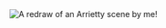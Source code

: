 <img src="https://github.com/francizesperanza/francizesperanza/blob/main/arriettydraw.jpg" alt="A redraw of an Arrietty scene by me!">


<!--
**francizesperanza/francizesperanza** is a ✨ _special_ ✨ repository because its `README.md` (this file) appears on your GitHub profile.

Here are some ideas to get you started:

- 🔭 I’m currently working on ...
- 🌱 I’m currently learning ...
- 👯 I’m looking to collaborate on ...
- 🤔 I’m looking for help with ...
- 💬 Ask me about ...
- 📫 How to reach me: ...
- 😄 Pronouns: ...
- ⚡ Fun fact: ...
-->
